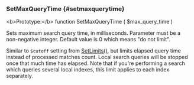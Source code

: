 ### SetMaxQueryTime {#setmaxquerytime}

&lt;b&gt;Prototype:&lt;/b&gt; function SetMaxQueryTime ( $max_query_time )

Sets maximum search query time, in milliseconds. Parameter must be a non-negative integer. Default value is 0 which means &quot;do not limit&quot;.

Similar to `$cutoff` setting from [SetLimits()](../../general_query_settings/setlimits.md), but limits elapsed query time instead of processed matches count. Local search queries will be stopped once that much time has elapsed. Note that if you&#039;re performing a search which queries several local indexes, this limit applies to each index separately.